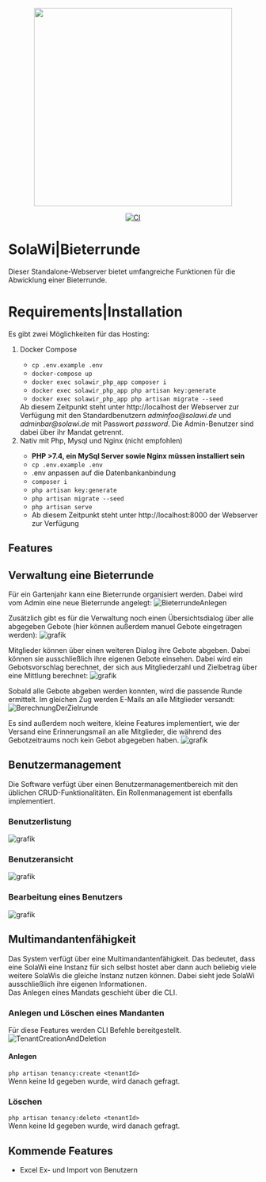 <p align="center"><a href="https://solawir.de/" target="_blank"><img src="https://kattendorfer-hof.de/kattendorferhof/wp-content/uploads/2015/01/solawi-logo-660x204.png" width="400"></a></p>

<p align="center">
<a href="https://github.com/sWalbrun/solawi/actions/workflows/ci.yml"><img src="https://github.com/sWalbrun/solawi/actions/workflows/ci.yml/badge.svg?branch=develop" alt="CI"></a>
</p>

# SolaWi|Bieterrunde

Dieser Standalone-Webserver bietet umfangreiche Funktionen für die Abwicklung einer Bieterrunde.

# Requirements|Installation

Es gibt zwei Möglichkeiten für das Hosting:
<ol>
    <li>Docker Compose</li>
    <ul>
        <li><code>cp .env.example .env</code></li>
        <li><code>docker-compose up</code></li>
        <li><code>docker exec solawir_php_app composer i</code></li>
        <li><code>docker exec solawir_php_app php artisan key:generate</code></li>
        <li><code>docker exec solawir_php_app php artisan migrate --seed</code></li>
    </ul>
    Ab diesem Zeitpunkt steht unter http://localhost der Webserver zur Verfügung mit den Standardbenutzern
    <i>adminfoo@solawi.de</i> und <i>adminbar@solawi.de</i> mit Passwort <i>password</i>. Die Admin-Benutzer sind dabei über ihr Mandat getrennt.
    <li>Nativ mit Php, Mysql und Nginx (nicht empfohlen)</li>
        <ul>
            <li><b>PHP >7.4, ein MySql Server sowie Nginx müssen installiert sein</b></li>
            <li><code>cp .env.example .env</code></li>
            <li>.env anpassen auf die Datenbankanbindung</li>
            <li><code>composer i</code></li>
            <li><code>php artisan key:generate</code></li>
            <li><code>php artisan migrate --seed</code></li>
            <li><code>php artisan serve</code></li>
            <li>Ab diesem Zeitpunkt steht unter http://localhost:8000 der Webserver zur Verfügung</li>
        </ul>
</ol>

## Features

## Verwaltung eine Bieterrunde

Für ein Gartenjahr kann eine Bieterrunde organisiert werden. Dabei wird vom Admin eine neue Bieterrunde angelegt:
![BieterrundeAnlegen](https://user-images.githubusercontent.com/38902857/150683392-f7a978e2-3713-411f-89dd-b056e1988679.png)

Zusätzlich gibt es für die Verwaltung noch einen Übersichtsdialog über alle abgegeben Gebote (hier können außerdem
manuel Gebote eingetragen werden):
![grafik](https://user-images.githubusercontent.com/38902857/173243791-2453387b-403c-409c-b842-8592067cc774.png)

Mitglieder können über einen weiteren Dialog ihre Gebote abgeben. Dabei können sie ausschließlich ihre eigenen Gebote
einsehen. Dabei wird ein Gebotsvorschlag berechnet, der sich aus Mitgliederzahl und Zielbetrag über eine Mittlung berechnet:
![grafik](https://user-images.githubusercontent.com/38902857/173243823-2481837f-bd83-4ed8-b580-3ef5468927f7.png)

Sobald alle Gebote abgeben werden konnten, wird die passende Runde ermittelt. Im gleichen Zug werden E-Mails an alle
Mitglieder versandt:
![BerechnungDerZielrunde](https://user-images.githubusercontent.com/38902857/150683700-cd46a8f4-0203-4f5a-a97f-9975228de9f0.gif)

Es sind außerdem noch weitere, kleine Features implementiert, wie der Versand eine Erinnerungsmail an alle Mitglieder, die während des Gebotzeitraums noch kein Gebot abgegeben haben.
![grafik](https://user-images.githubusercontent.com/38902857/173244163-44b577a2-6aa1-4ee8-8713-0a910162f2b5.png)

## Benutzermanagement

Die Software verfügt über einen Benutzermanagementbereich mit den üblichen CRUD-Funktionalitäten. Ein Rollenmanagement
ist ebenfalls implementiert.

### Benutzerlistung

![grafik](https://user-images.githubusercontent.com/38902857/173243657-cd81ab68-a52c-4760-ab20-22026153bc94.png)

### Benutzeransicht

![grafik](https://user-images.githubusercontent.com/38902857/173243691-1c4d8132-771d-45ba-b5d1-03a62ac79604.png)

### Bearbeitung eines Benutzers

![grafik](https://user-images.githubusercontent.com/38902857/173243711-536dd2cc-4698-4284-9489-ae6a598bc97f.png)

## Multimandantenfähigkeit

Das System verfügt über eine Multimandantenfähigkeit. Das bedeutet, dass eine SolaWi eine Instanz für sich selbst hostet
aber dann auch beliebig viele weitere SolaWis die gleiche Instanz nutzen können. Dabei sieht jede SolaWi ausschließlich
ihre eigenen Informationen.<br>
Das Anlegen eines Mandats geschieht über die CLI.

### Anlegen und Löschen eines Mandanten
Für diese Features werden CLI Befehle bereitgestellt.
![TenantCreationAndDeletion](https://user-images.githubusercontent.com/38902857/178099026-ac2d3560-33e7-43d1-9a29-bbc944de06f3.gif)
#### Anlegen
<code>php artisan tenancy:create &lt;tenantId&gt; </code><br>
Wenn keine Id gegeben wurde, wird danach gefragt.
### Löschen
<code>php artisan tenancy:delete &lt;tenantId&gt; </code><br>
Wenn keine Id gegeben wurde, wird danach gefragt.

## Kommende Features

<ul>
<li>Excel Ex- und Import von Benutzern</li>
</ul>
